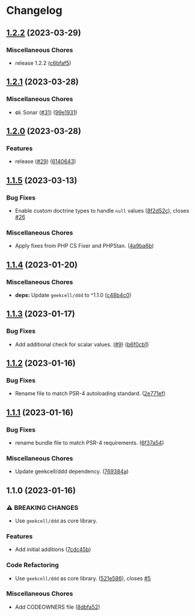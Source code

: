 # Changelog

## [1.2.2](https://github.com/geekcell/ddd-symfony-bundle/compare/v1.2.1...v1.2.2) (2023-03-29)


### Miscellaneous Chores

* release 1.2.2 ([c6bfaf5](https://github.com/geekcell/ddd-symfony-bundle/commit/c6bfaf5b3090b9c98601e1a901792386ca35eb0a))

## [1.2.1](https://github.com/geekcell/ddd-symfony-bundle/compare/v1.2.0...v1.2.1) (2023-03-28)


### Miscellaneous Chores

* **ci:** Sonar ([#31](https://github.com/geekcell/ddd-symfony-bundle/issues/31)) ([99e1931](https://github.com/geekcell/ddd-symfony-bundle/commit/99e19313ad89c365b0245baa468852fe12ec5326))

## [1.2.0](https://github.com/geekcell/ddd-symfony-bundle/compare/v1.1.5...v1.2.0) (2023-03-28)


### Features

* release ([#29](https://github.com/geekcell/ddd-symfony-bundle/issues/29)) ([6140643](https://github.com/geekcell/ddd-symfony-bundle/commit/614064397a8818f58c6bdc07c6d6a4a1b3ca5a6e))

## [1.1.5](https://github.com/geekcell/ddd-symfony-bundle/compare/v1.1.4...v1.1.5) (2023-03-13)


### Bug Fixes

* Enable custom doctrine types to handle `null` values ([8f2d52c](https://github.com/geekcell/ddd-symfony-bundle/commit/8f2d52c05fb92220c8c74e3e74b97232c6b8633e)), closes [#26](https://github.com/geekcell/ddd-symfony-bundle/issues/26)


### Miscellaneous Chores

* Apply fixes from PHP CS Fixer and PHPStan. ([4a9ba6b](https://github.com/geekcell/ddd-symfony-bundle/commit/4a9ba6b6f06d3ab256038551413d93e9b295d1ad))

## [1.1.4](https://github.com/geekcell/ddd-symfony-bundle/compare/v1.1.3...v1.1.4) (2023-01-20)


### Miscellaneous Chores

* **deps:** Update `geekcell/ddd` to ^1.1.0 ([c48b4c0](https://github.com/geekcell/ddd-symfony-bundle/commit/c48b4c028ddf09491208c459df66e45443632d87))

## [1.1.3](https://github.com/geekcell/ddd-symfony-bundle/compare/v1.1.2...v1.1.3) (2023-01-17)


### Bug Fixes

* Add additional check for scalar values. ([#9](https://github.com/geekcell/ddd-symfony-bundle/issues/9)) ([b6f0cb1](https://github.com/geekcell/ddd-symfony-bundle/commit/b6f0cb18dd2af04c13a7ffbe807ecf2048008199))

## [1.1.2](https://github.com/geekcell/ddd-symfony-bundle/compare/v1.1.1...v1.1.2) (2023-01-16)


### Bug Fixes

* Rename file to match PSR-4 autoloading standard. ([2e771ef](https://github.com/geekcell/ddd-symfony-bundle/commit/2e771efcf5776ade3c513f170c5e1968180f7b62))

## [1.1.1](https://github.com/geekcell/ddd-symfony-bundle/compare/v1.1.0...v1.1.1) (2023-01-16)


### Bug Fixes

* rename bundle file to match PSR-4 requirements. ([6f37a54](https://github.com/geekcell/ddd-symfony-bundle/commit/6f37a54b847e9727398e450e9d24cef0a2758c33))


### Miscellaneous Chores

* Update geekcell/ddd dependency. ([769384a](https://github.com/geekcell/ddd-symfony-bundle/commit/769384a2695656c9534bc832812295f12199222e))

## 1.1.0 (2023-01-16)


### ⚠ BREAKING CHANGES

* Use `geekcell/ddd` as core library.

### Features

* Add initial additions ([7cdc45b](https://github.com/geekcell/ddd-symfony-bundle/commit/7cdc45b2927b7db073293a67b5663e7916f4e94d))


### Code Refactoring

* Use `geekcell/ddd` as core library. ([521e586](https://github.com/geekcell/ddd-symfony-bundle/commit/521e586d6ac59e96200f5d25667d00cc2f49e555)), closes [#5](https://github.com/geekcell/ddd-symfony-bundle/issues/5)


### Miscellaneous Chores

* Add CODEOWNERS file ([8dbfa52](https://github.com/geekcell/ddd-symfony-bundle/commit/8dbfa5263a83243bf78fee3db115fe645932725d))
